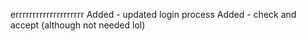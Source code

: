 errrrrrrrrrrrrrrrrrrr
Added - updated login process
Added - check and accept (although not needed lol)
